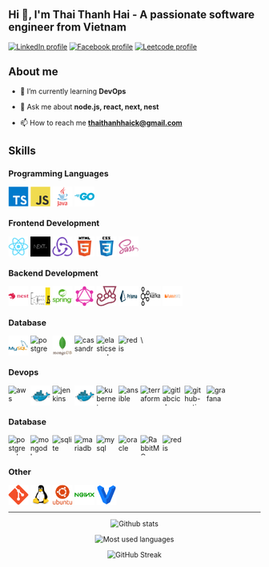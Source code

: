 <h2>Hi 👋, I'm Thai Thanh Hai - A passionate software engineer from Vietnam</h2>

[![LinkedIn profile](https://img.shields.io/badge/LinkedIn-Profile-informational?style=flat&logo=LinkedIn&logoColor=white)](https://www.linkedin.com/in/thai-thanh-hai-661493235/)
[![Facebook profile](https://img.shields.io/badge/Facebook-Profile-informational?style=flat&logo=Facebook&logoColor=white)](https://www.facebook.com/thaithanhhai0203/)
[![Leetcode profile](https://img.shields.io/badge/Leetcode-Profile-informational?style=flat&logo=Leetcode&logoColor=white)](https://leetcode.com/user7857Bh/)

## About me

- 🌱 I’m currently learning **DevOps**

- 💬 Ask me about **node.js, react, next, nest**

- 📫 How to reach me [**thaithanhhaick@gmail.com**](mailto:thaithanhhaick@gmail.com)

## Skills

### Programming Languages

<div style="display: flex; gap: 0.25rem">
	<img src="./assets/typescript.svg" alt="typescript" width="40" height="40"/>
	<img src="./assets/javascript.svg" alt="javascript" width="40" height="40"/>
  <img src="./assets/java.svg" alt="java" width="40" height="40"/>
  <img src="./assets/golang.png" alt="golang" width="40" height="40"/>
</div>

### Frontend Development

<div style="display: flex; gap: 0.25rem">
	<img src="./assets/react.svg" alt="react" width="40" height="40"/>
	<img src="./assets/nextjs.jpg" alt="next.js" width="40" height="40"/>
	<img src="./assets/redux.svg" alt="redux" width="40" height="40"/>
    <img src="./assets/html5.svg" alt="html5" width="40" height="40"/>
	<img src="./assets/css3.svg" alt="css3" width="40" height="40"/>
  <img src="./assets/sass.svg" alt="sass" width="40" height="40"/>
</div>

### Backend Development

<div style="display: flex; gap: 0.25rem">
  <img src="./assets/nestjs.svg" alt="nest.js" width="40" height="40"/>
  <img src="./assets/express.png" alt="express" width="40" height="40"/>
  <img src="./assets/spring-boot.svg" alt="spring" width="40" height="40"/>
  <img src="./assets/graphql.svg" alt="graphql" width="40" height="40"/>
  <img src="./assets/jest.svg" alt="jest" width="40" height="40"/>
  <img src="./assets/prisma.jpg" alt="prisma" width="40" height="40"/>
  <img src="./assets/apache-kafka.jpg" alt="apache-kafka" width="40" height="40"/>
  <img src="./assets/rabbit-mq.png" alt="rabbit-mq" width="40" height="40"/>
</div>

### Database

<div style="display: flex; gap: 0.25rem">
  <img src="./assets/mysql.svg" alt="mysql" width="40" height="40"/>
  <img src="./assets/postgress.svg" alt="postgress" width="40" height="40"/>
  <img src="./assets/mongodb.svg" alt="mongodb" width="40" height="40"/>
  <img src="./assets/cassandra.svg" alt="cassandra" width="40" height="40"/>
  <img src="./assets/elasticsearch.svg" alt="elasticsearch" width="40" height="40"/>
  <img src="./assets/redis" alt="redis" width="40" height="40"/>\
</div>


### Devops

<div style="display: flex; gap: 0.25rem">
  <img src="./assets/aws.svg" alt="aws" width="40" height="40"/>
  <img src="./assets/docker.svg" alt="docker" width="40" height="40"/>
  <img src="./assets/jenkins.svg" alt="jenkins" width="40" height="40"/>
  <img src="./assets/docker.svg" alt="docker" width="40" height="40"/>
  <img src="./assets/kubernetes.svg" alt="kubernetes" width="40" height="40"/>
  <img src="./assets/ansible.svg" alt="ansible" width="40" height="40"/>
  <img src="./assets/terraform.svg" alt="terraform" width="40" height="40"/>
  <img src="./assets/gitlab-cicd.svg" alt="gitlabcicd" width="40" height="40"/>
  <img src="./assets/github-action.svg" alt="github-action" width="40" height="40"/>
  <img src="./assets/grafana.svg" alt="grafana" width="40" height="40"/>
</div>

### Database

<div style="display: flex; gap: 0.25rem">
	<img src="./assets/postgresql-original-wordmark.svg" alt="postgresql" width="40" height="40"/>
	<img src="./assets/mongodb-original-wordmark.svg" alt="mongodb" width="40" height="40"/>
	<img src="./assets/sqlite-icon.svg" alt="sqlite" width="40" height="40"/>
	<img src="./assets/mariadb-icon.svg" alt="mariadb" width="40" height="40"/>
	<img src="./assets/mysql-original-wordmark.svg" alt="mysql" width="40" height="40"/>
	<img src="./assets/oracle-original.svg" alt="oracle" width="40" height="40"/>
	<img src="./assets/rabbitmq-wordmark.svg" alt="RabbitMQ" width="40" height="40"/>
	<img src="./assets/redis-original-wordmark.svg" alt="redis" width="40" height="40"/>
</div>


### Other

<div style="display: flex; gap: 0.25rem">
	<img src="./assets/git.svg" alt="git" width="40" height="40"/>
	<img src="./assets/linux.svg" alt="linux" width="40" height="40"/>
	<img src="./assets/ubuntu.svg" alt="ubuntu" width="40" height="40"/>
	<img src="./assets/nginx.svg" alt="nginx" width="40" height="40"/>
	<img src="./assets/vagrant.svg" alt="vagrant" width="40" height="40"/>
</div>

---

<div align="center">

![Github stats](https://github-readme-stats.vercel.app/api?username=thaithanhhai0203&show_icons=true&theme=tokyonight)

![Most used languages](https://github-readme-stats.vercel.app/api/top-langs/?username=thaithanhhai0203&hide=html,css&theme=tokyonight)

![GitHub Streak](https://github-readme-streak-stats.herokuapp.com/?user=thaithanhhai0203&theme=tokyonight)

</div>
